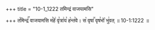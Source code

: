 +++
title = "10-1_1222 तमिन्द्रं वाजयामसि"

+++
त꣡मिन्द्रं꣢꣯ वाजयामसि म꣣हे꣢ वृ꣣त्रा꣢य꣣ ह꣡न्त꣢वे। स꣡ वृषा꣢꣯ वृष꣣भो꣡ भु꣢वत् ॥ 10-1:1222 ॥